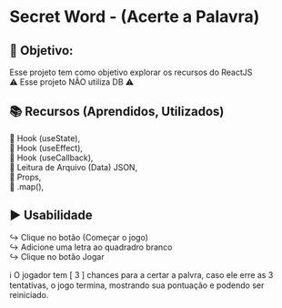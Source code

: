 # Secret Word - (Acerte a Palavra)

## :dart: Objetivo:
Esse projeto tem como objetivo explorar os recursos do ReactJS<br />
:warning: Esse projeto NÃO utiliza DB :warning:<br />


## :books: Recursos (Aprendidos, Utilizados)
:large_blue_diamond: Hook (useState),<br />
:large_blue_diamond: Hook (useEffect),<br />
:large_blue_diamond: Hook (useCallback),<br />
:large_blue_diamond: Leitura de Arquivo (Data) JSON,<br />
:large_blue_diamond: Props,<br />
:large_blue_diamond: .map(),<br />


## :arrow_forward: Usabilidade
:arrow_right_hook: Clique no botão (Começar o jogo)<br />
:arrow_right_hook: Adicione uma letra ao quadradro branco<br />
:arrow_right_hook: Clique no botão Jogar<br />

:information_source: O jogador tem [ 3 ] chances para a certar a palvra, caso ele erre as 3 tentativas, o jogo termina, mostrando sua pontuação e podendo ser reiniciado.